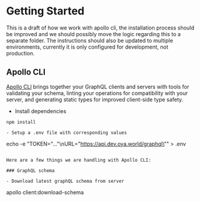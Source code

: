 # Getting Started

This is a draft of how we work with apollo cli, the installation process should be improved and we should possibly move the logic regarding this to a separate folder.
The instructions should also be updated to multiple environments, currently it is only configured for development, not production.

## Apollo CLI

[Apollo CLI](https://github.com/apollographql/apollo-tooling) brings together your GraphQL clients and servers with tools for validating your schema, linting your operations for compatibility with your server, and generating static types for improved client-side type safety.

- Install dependencies
```
npm install
```

```
- Setup a .env file with corresponding values
```
echo -e "TOKEN=\"...\"\nURL=\"https://api.dev.oya.world/graphql\"" > .env
```

Here are a few things we are handling with Apollo CLI:

### GraphQL schema

- Download latest graphQL schema from server
```
apollo client:download-schema
```

